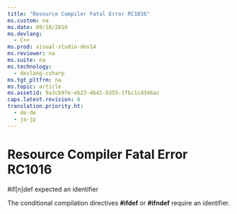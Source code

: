```yaml
---
title: "Resource Compiler Fatal Error RC1016"
ms.custom: na
ms.date: 09/18/2016
ms.devlang: 
  - C++
ms.prod: visual-studio-dev14
ms.reviewer: na
ms.suite: na
ms.technology: 
  - devlang-csharp
ms.tgt_pltfrm: na
ms.topic: article
ms.assetid: 9a3cb97e-eb23-4b41-b355-1fbc1cd346ac
caps.latest.revision: 8
translation.priority.ht: 
  - de-de
  - ja-jp
---
```

# Resource Compiler Fatal Error RC1016
\#if[n]def expected an identifier  
  
 The conditional compilation directives **#ifdef** or **#ifndef** require an identifier.